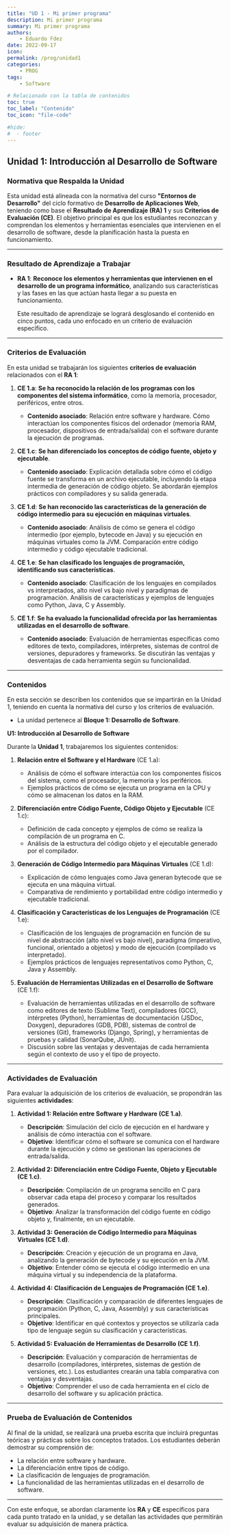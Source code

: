 ```yaml
---
title: "UD 1 - Mi primer programa"
description: Mi primer programa
summary: Mi primer programa
authors:
    - Eduardo Fdez
date: 2022-09-17
icon: 
permalink: /prog/unidad1
categories:
    - PROG
tags:
    - Software

# Relacionado con la tabla de contenidos
toc: true
toc_label: "Contenido"
toc_icon: "file-code"

#hide:
#  - footer
---
```


## **Unidad 1: Introducción al Desarrollo de Software**

### **Normativa que Respalda la Unidad**

Esta unidad está alineada con la normativa del curso **"Entornos de Desarrollo"** del ciclo formativo de **Desarrollo de Aplicaciones Web**, teniendo como base el **Resultado de Aprendizaje (RA) 1** y sus **Criterios de Evaluación (CE)**. El objetivo principal es que los estudiantes reconozcan y comprendan los elementos y herramientas esenciales que intervienen en el desarrollo de software, desde la planificación hasta la puesta en funcionamiento.

---

### **Resultado de Aprendizaje a Trabajar**

- **RA 1**: **Reconoce los elementos y herramientas que intervienen en el desarrollo de un programa informático**, analizando sus características y las fases en las que actúan hasta llegar a su puesta en funcionamiento.

  Este resultado de aprendizaje se logrará desglosando el contenido en cinco puntos, cada uno enfocado en un criterio de evaluación específico.

---

### **Criterios de Evaluación**

En esta unidad se trabajarán los siguientes **criterios de evaluación** relacionados con el **RA 1**:

1. **CE 1.a**: **Se ha reconocido la relación de los programas con los componentes del sistema informático**, como la memoria, procesador, periféricos, entre otros.

    - **Contenido asociado**: Relación entre software y hardware. Cómo interactúan los componentes físicos del ordenador (memoria RAM, procesador, dispositivos de entrada/salida) con el software durante la ejecución de programas.

2. **CE 1.c**: **Se han diferenciado los conceptos de código fuente, objeto y ejecutable**.

    - **Contenido asociado**: Explicación detallada sobre cómo el código fuente se transforma en un archivo ejecutable, incluyendo la etapa intermedia de generación de código objeto. Se abordarán ejemplos prácticos con compiladores y su salida generada.

3. **CE 1.d**: **Se han reconocido las características de la generación de código intermedio para su ejecución en máquinas virtuales**.

    - **Contenido asociado**: Análisis de cómo se genera el código intermedio (por ejemplo, bytecode en Java) y su ejecución en máquinas virtuales como la JVM. Comparación entre código intermedio y código ejecutable tradicional.

4. **CE 1.e**: **Se han clasificado los lenguajes de programación, identificando sus características**.

    - **Contenido asociado**: Clasificación de los lenguajes en compilados vs interpretados, alto nivel vs bajo nivel y paradigmas de programación. Análisis de características y ejemplos de lenguajes como Python, Java, C y Assembly.

5. **CE 1.f**: **Se ha evaluado la funcionalidad ofrecida por las herramientas utilizadas en el desarrollo de software**.

    - **Contenido asociado**: Evaluación de herramientas específicas como editores de texto, compiladores, intérpretes, sistemas de control de versiones, depuradores y frameworks. Se discutirán las ventajas y desventajas de cada herramienta según su funcionalidad.

---

### **Contenidos**

En esta sección se describen los contenidos que se impartirán en la Unidad 1, teniendo en cuenta la normativa del curso y los criterios de evaluación.

- La unidad pertenece al **Bloque 1: Desarrollo de Software**.

**U1: Introducción al Desarrollo de Software**

Durante la **Unidad 1**, trabajaremos los siguientes contenidos:

1. **Relación entre el Software y el Hardware** (CE 1.a):
    - Análisis de cómo el software interactúa con los componentes físicos del sistema, como el procesador, la memoria y los periféricos.
    - Ejemplos prácticos de cómo se ejecuta un programa en la CPU y cómo se almacenan los datos en la RAM.

2. **Diferenciación entre Código Fuente, Código Objeto y Ejecutable** (CE 1.c):
    - Definición de cada concepto y ejemplos de cómo se realiza la compilación de un programa en C.
    - Análisis de la estructura del código objeto y el ejecutable generado por el compilador.

3. **Generación de Código Intermedio para Máquinas Virtuales** (CE 1.d):
    - Explicación de cómo lenguajes como Java generan bytecode que se ejecuta en una máquina virtual.
    - Comparativa de rendimiento y portabilidad entre código intermedio y ejecutable tradicional.

4. **Clasificación y Características de los Lenguajes de Programación** (CE 1.e):
    - Clasificación de los lenguajes de programación en función de su nivel de abstracción (alto nivel vs bajo nivel), paradigma (imperativo, funcional, orientado a objetos) y modo de ejecución (compilado vs interpretado).
    - Ejemplos prácticos de lenguajes representativos como Python, C, Java y Assembly.

5. **Evaluación de Herramientas Utilizadas en el Desarrollo de Software** (CE 1.f):
    - Evaluación de herramientas utilizadas en el desarrollo de software como editores de texto (Sublime Text), compiladores (GCC), intérpretes (Python), herramientas de documentación (JSDoc, Doxygen), depuradores (GDB, PDB), sistemas de control de versiones (Git), frameworks (Django, Spring), y herramientas de pruebas y calidad (SonarQube, JUnit).
    - Discusión sobre las ventajas y desventajas de cada herramienta según el contexto de uso y el tipo de proyecto.

---

### **Actividades de Evaluación**

Para evaluar la adquisición de los criterios de evaluación, se propondrán las siguientes **actividades**:

1. **Actividad 1: Relación entre Software y Hardware (CE 1.a)**.
    - **Descripción**: Simulación del ciclo de ejecución en el hardware y análisis de cómo interactúa con el software.
    - **Objetivo**: Identificar cómo el software se comunica con el hardware durante la ejecución y cómo se gestionan las operaciones de entrada/salida.

2. **Actividad 2: Diferenciación entre Código Fuente, Objeto y Ejecutable (CE 1.c)**.
    - **Descripción**: Compilación de un programa sencillo en C para observar cada etapa del proceso y comparar los resultados generados.
    - **Objetivo**: Analizar la transformación del código fuente en código objeto y, finalmente, en un ejecutable.

3. **Actividad 3: Generación de Código Intermedio para Máquinas Virtuales (CE 1.d)**.
    - **Descripción**: Creación y ejecución de un programa en Java, analizando la generación de bytecode y su ejecución en la JVM.
    - **Objetivo**: Entender cómo se ejecuta el código intermedio en una máquina virtual y su independencia de la plataforma.

4. **Actividad 4: Clasificación de Lenguajes de Programación (CE 1.e)**.
    - **Descripción**: Clasificación y comparación de diferentes lenguajes de programación (Python, C, Java, Assembly) y sus características principales.
    - **Objetivo**: Identificar en qué contextos y proyectos se utilizaría cada tipo de lenguaje según su clasificación y características.

5. **Actividad 5: Evaluación de Herramientas de Desarrollo (CE 1.f)**.
    - **Descripción**: Evaluación y comparación de herramientas de desarrollo (compiladores, intérpretes, sistemas de gestión de versiones, etc.). Los estudiantes crearán una tabla comparativa con ventajas y desventajas.
    - **Objetivo**: Comprender el uso de cada herramienta en el ciclo de desarrollo del software y su aplicación práctica.

---

### **Prueba de Evaluación de Contenidos**

Al final de la unidad, se realizará una prueba escrita que incluirá preguntas teóricas y prácticas sobre los conceptos tratados. Los estudiantes deberán demostrar su comprensión de:

- La relación entre software y hardware.
- La diferenciación entre tipos de código.
- La clasificación de lenguajes de programación.
- La funcionalidad de las herramientas utilizadas en el desarrollo de software.

---

Con este enfoque, se abordan claramente los **RA** y **CE** específicos para cada punto tratado en la unidad, y se detallan las actividades que permitirán evaluar su adquisición de manera práctica.
